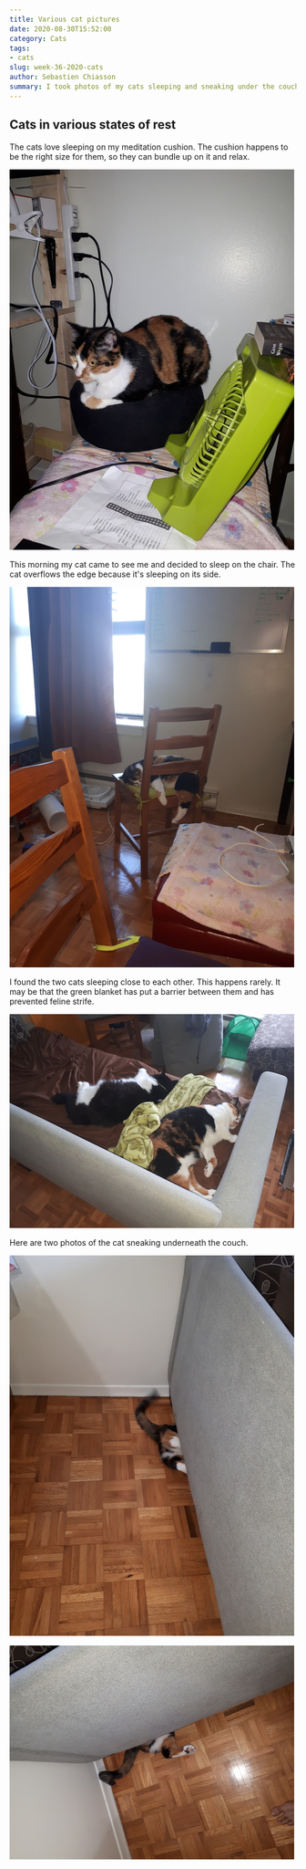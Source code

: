 ```yaml
---
title: Various cat pictures
date: 2020-08-30T15:52:00
category: Cats
tags:
- cats
slug: week-36-2020-cats
author: Sebastien Chiasson
summary: I took photos of my cats sleeping and sneaking under the couch.
---
```


## Cats in various states of rest

The cats love sleeping on my meditation cushion. The cushion happens to be the right size for them, so they can bundle up on it and relax.

![Meditating cat](images/20200827_132512.jpg)

This morning my cat came to see me and decided to sleep on the chair. The cat overflows the edge because it's sleeping on its side.

![Cat sprawl](images/20200830_083218.jpg)

I found the two cats sleeping close to each other. This happens rarely. It may be that the green blanket has put a barrier between them and has prevented feline strife.

![The cats agree to nap in peace](images/20200830_135345.jpg)

Here are two photos of the cat sneaking underneath the couch.

![Couch cat A](images/20200825_083929.jpg)

![Couch cat B](images/20200825_083947.jpg)

